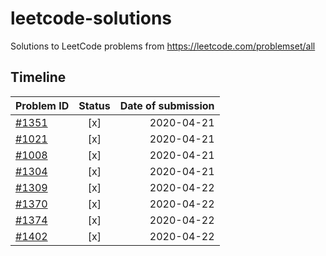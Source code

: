 # leetcode-solutions
Solutions to LeetCode problems from https://leetcode.com/problemset/all

## Timeline

| Problem ID | Status | Date of submission |
| ------------- |:-------------:| -----:|
| [#1351](https://leetcode.com/problems/count-negative-numbers-in-a-sorted-matrix/) | [x] | 2020-04-21 |
| [#1021](https://leetcode.com/problems/remove-outermost-parentheses/) | [x] | 2020-04-21 |
| [#1008](https://leetcode.com/problems/construct-binary-search-tree-from-preorder-traversal/) | [x] | 2020-04-21 |
| [#1304](https://leetcode.com/problems/find-n-unique-integers-sum-up-to-zero/) | [x] | 2020-04-21 |
| [#1309](https://leetcode.com/problems/decrypt-string-from-alphabet-to-integer-mapping/) | [x] | 2020-04-22 |
| [#1370](https://leetcode.com/problems/increasing-decreasing-string/) | [x] | 2020-04-22 |
| [#1374](https://leetcode.com/problems/generate-a-string-with-characters-that-have-odd-counts/) | [x] | 2020-04-22 |
| [#1402](https://leetcode.com/problems/reducing-dishes/) | [x] | 2020-04-22 |
